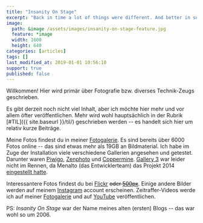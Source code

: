 ```yaml
---
title: "Insanity On Stage"
excerpt: "Back in time a lot of things were different. And better in some way---nonetheless I'll start my website again. I will add more content when time allows it :sleepy:"
image:
  path: &image /assets/images/insanity-on-stage-feature.jpg
  feature: *image
  width: 1600
  height: 640
categories: [articles]
tags: []
last_modified_at: 2019-01-01 10:56:10
support: true
published: false
---
```


Willkommen! Hier wird primär über Fotografie bzw. diverses Technik-Zeugs geschrieben.

Es gibt derzeit noch nicht viel Inhalt, aber ich möchte hier mehr und vor allem öfter veröffentlichen. Mehr wird wohl hauptsächlich in der Rubrik [#TIL]({{ site.baseurl }}/til/) geschrieben werden -- es handelt sich hier um relativ kurze Beiträge.

Meine Fotos findest du in meiner [Fotogalerie][fotos]. Es sind bereits über 6000 Fotos online -- das sind etwas mehr als 19GB an Bildmaterial. Ich habe im Zuge der Installation viele verschiedene Gallerien angesehen und getestet. Darunter waren [Piwigo], [Zenphoto] und [Coppermine]. [Gallery 3] war leider nicht im Rennen, da Menalto (das Entwicklerteam) das Projekt 2014 [eingestellt hatte][g3].

Interessantere Fotos findest du bei [Flickr] ~~oder [500px]~~. Einige andere Bilder werden auf meinem [Instagram] account erscheinen. Zeitraffer-Videos werde ich auf meiner [Fotogalerie][timelapse] und auf [YouTube] veröffentlichen.

PS: <var>Insanity On Stage</var> war der Name meines alten (ersten) Blogs -- das war wohl so um 2006.

[fotos]: https://dominicreich.com/fotos/
[Piwigo]: http://piwigo.org
[Zenphoto]: http://www.zenphoto.org
[Coppermine]: http://coppermine-gallery.net
[Gallery 3]: http://galleryproject.org
[g3]: http://galleryproject.org/time-to-hibernate
[500px]: https://500px.com/drtom
[Flickr]: https://www.flickr.com/photos/drtom0/
[Instagram]: https://www.instagram.com/drtom0/
[timelapse]: https://dominicreich.com/fotos/index.php?/category/174
[YouTube]: https://www.youtube.com/watch?v=9cV0uG1YdZI&list=PLAVuOpof7vDonReliwNKPa84z4ZEWHRbk

